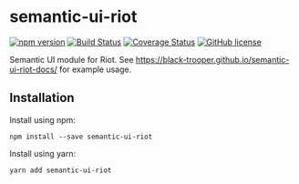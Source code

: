 # semantic-ui-riot

[![npm version](https://badge.fury.io/js/semantic-ui-riot.svg)](https://badge.fury.io/js/semantic-ui-riot)
[![Build Status](https://travis-ci.org/black-trooper/semantic-ui-riot.svg?branch=master)](https://travis-ci.org/black-trooper/semantic-ui-riot)
[![Coverage Status](https://coveralls.io/repos/github/black-trooper/semantic-ui-riot/badge.svg)](https://coveralls.io/github/black-trooper/semantic-ui-riot)
[![GitHub license](https://img.shields.io/github/license/black-trooper/semantic-ui-riot.svg)](https://github.com/black-trooper/semantic-ui-riot/blob/master/LICENSE)

Semantic UI module for Riot. See https://black-trooper.github.io/semantic-ui-riot-docs/ for example usage.

## Installation

Install using npm:

```
npm install --save semantic-ui-riot
```

Install using yarn:

```
yarn add semantic-ui-riot
```